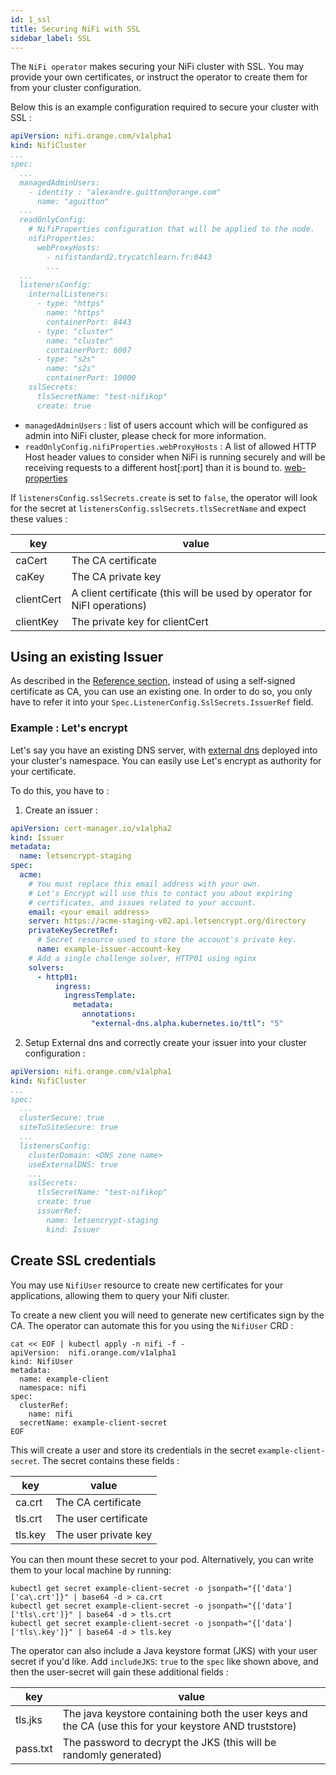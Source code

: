 ```yaml
---
id: 1_ssl
title: Securing NiFi with SSL
sidebar_label: SSL
---
```


The `NiFi operator` makes securing your NiFi cluster with SSL. You may provide your own certificates, or instruct the operator to create them for from your cluster configuration.

Below this is an example configuration required to secure your cluster with SSL : 

```yaml
apiVersion: nifi.orange.com/v1alpha1
kind: NifiCluster
...
spec:
  ...
  managedAdminUsers:
    - identity : "alexandre.guitton@orange.com"
      name: "aguitton"
  ...
  readOnlyConfig:
    # NifiProperties configuration that will be applied to the node.
    nifiProperties:
      webProxyHosts:
        - nifistandard2.trycatchlearn.fr:8443
        ...
  ...
  listenersConfig:
    internalListeners:
      - type: "https"
        name: "https"
        containerPort: 8443
      - type: "cluster"
        name: "cluster"
        containerPort: 6007
      - type: "s2s"
        name: "s2s"
        containerPort: 10000
    sslSecrets:
      tlsSecretName: "test-nifikop"
      create: true
```

- `managedAdminUsers` : list of users account which will be configured as admin into NiFi cluster, please check [](../4_nifi_user_group#managed-groups-for-simple-setup) for more information.
- `readOnlyConfig.nifiProperties.webProxyHosts` : A list of allowed HTTP Host header values to consider when NiFi is running securely and will be receiving requests to a different host[:port] than it is bound to. [web-properties](https://nifi.apache.org/docs/nifi-docs/html/administration-guide.html#web-properties)

If `listenersConfig.sslSecrets.create` is set to `false`, the operator will look for the secret at `listenersConfig.sslSecrets.tlsSecretName` and expect these values :

| key | value |
|-----|-------|
| caCert | The CA certificate |
| caKey | The CA private key |
| clientCert | A client certificate (this will be used by operator for NiFI operations) |
| clientKey | The private key for clientCert |

## Using an existing Issuer

As described in the [Reference section](../../5_references/1_nifi_cluster/6_listeners_config.md#sslsecrets), instead of using a self-signed certificate as CA, you can use an existing one.
In order to do so, you only have to refer it into your `Spec.ListenerConfig.SslSecrets.IssuerRef` field. 

### Example : Let's encrypt 

Let's say you have an existing DNS server, with [external dns](https://github.com/kubernetes-sigs/external-dns) deployed into your cluster's namespace.
You can easily use Let's encrypt as authority for your certificate. 

To do this, you have to : 

1. Create an issuer : 

```yaml
apiVersion: cert-manager.io/v1alpha2
kind: Issuer
metadata:
  name: letsencrypt-staging
spec:
  acme:
    # You must replace this email address with your own.
    # Let's Encrypt will use this to contact you about expiring
    # certificates, and issues related to your account.
    email: <your email address>
    server: https://acme-staging-v02.api.letsencrypt.org/directory
    privateKeySecretRef:
      # Secret resource used to store the account's private key.
      name: example-issuer-account-key
    # Add a single challenge solver, HTTP01 using nginx
    solvers:
      - http01:
          ingress:
            ingressTemplate:
              metadata:
                annotations:
                  "external-dns.alpha.kubernetes.io/ttl": "5"
```

2. Setup External dns and correctly create your issuer into your cluster configuration : 

```yaml 
apiVersion: nifi.orange.com/v1alpha1
kind: NifiCluster
...
spec:
  ...
  clusterSecure: true
  siteToSiteSecure: true
  ...
  listenersConfig:
    clusterDomain: <DNS zone name>
    useExternalDNS: true
    ...
    sslSecrets:
      tlsSecretName: "test-nifikop"
      create: true
      issuerRef:
        name: letsencrypt-staging
        kind: Issuer
```

## Create SSL credentials

You may use `NifiUser` resource to create new certificates for your applications, allowing them to query your Nifi cluster.

To create a new client you will need to generate new certificates sign by the CA. The operator can automate this for you using the `NifiUser` CRD : 

```console
cat << EOF | kubectl apply -n nifi -f -
apiVersion:  nifi.orange.com/v1alpha1
kind: NifiUser
metadata:
  name: example-client
  namespace: nifi
spec:
  clusterRef:
    name: nifi
  secretName: example-client-secret
EOF
```

This will create a user and store its credentials in the secret `example-client-secret`. The secret contains these fields : 

| key | value |
|-----|-------|
| ca.crt | The CA certificate |
| tls.crt | The user certificate |
| tls.key | The user private key |

You can then mount these secret to your pod. Alternatively, you can write them to your local machine by running:

```console
kubectl get secret example-client-secret -o jsonpath="{['data']['ca\.crt']}" | base64 -d > ca.crt
kubectl get secret example-client-secret -o jsonpath="{['data']['tls\.crt']}" | base64 -d > tls.crt
kubectl get secret example-client-secret -o jsonpath="{['data']['tls\.key']}" | base64 -d > tls.key
```

The operator can also include a Java keystore format (JKS) with your user secret if you'd like. Add `includeJKS`: `true` to the `spec` like shown above, and then the user-secret will gain these additional fields :

| key | value |
|-----|-------|
| tls.jks | The java keystore containing both the user keys and the CA (use this for your keystore AND truststore) |
| pass.txt | The password to decrypt the JKS (this will be randomly generated) |